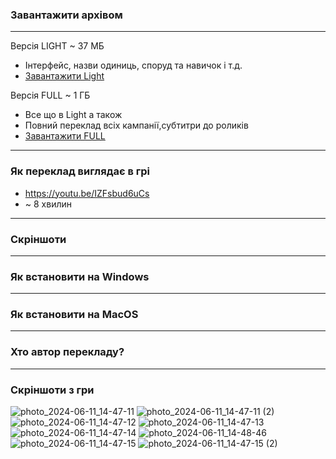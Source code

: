 ### Завантажити архівом
------------
Версія LIGHT ~ 37 МБ
 - Інтерфейс, назви одиниць, споруд та навичок і т.д.
 - [Завантажити Light](https://download-directory.github.io/?url=https://github.com/warcraft-in-ua/WarCraft3-Reforged-Ukrainian/tree/a120a6e183ca545117f34ef854c32b2cc9b5ffca/LIGHT%5BInterface%20only%5D&filename=reforged-ukrainian-light)

Версія FULL ~ 1 ГБ
 - Все що в Light а також
 - Повний переклад всіх кампанії,субтитри до роликів
 - [Завантажити FULL](https://github.com/warcraft-in-ua/WarCraft3-Reforged-Ukrainian/archive/refs/heads/main.zip)
------------
### Як переклад виглядає в грі 
- https://youtu.be/IZFsbud6uCs
- ~ 8 хвилин
------------
### Скріншоти
------------
### Як встановити на Windows
------------
### Як встановити на MacOS
------------
### Хто автор перекладу?
------------
### Скріншоти з гри
![photo_2024-06-11_14-47-11](https://github.com/warcraft-in-ua/WarCraft3-Reforged-Ukrainian/assets/171568860/d6bb41e1-40d4-458e-823f-7ead7502bcf2)
![photo_2024-06-11_14-47-11 (2)](https://github.com/warcraft-in-ua/WarCraft3-Reforged-Ukrainian/assets/171568860/4e39193e-fc28-4a16-9a7a-f6e2e084aa54)
![photo_2024-06-11_14-47-12](https://github.com/warcraft-in-ua/WarCraft3-Reforged-Ukrainian/assets/171568860/46dceeaa-c81d-449a-955a-b411691262d8)
![photo_2024-06-11_14-47-13](https://github.com/warcraft-in-ua/WarCraft3-Reforged-Ukrainian/assets/171568860/0a9edd63-3ef9-450e-a39a-b25a3e08f782)
![photo_2024-06-11_14-47-14](https://github.com/warcraft-in-ua/WarCraft3-Reforged-Ukrainian/assets/171568860/f1034f9a-eca6-4aff-baeb-470edd801f99)
![photo_2024-06-11_14-48-46](https://github.com/warcraft-in-ua/WarCraft3-Reforged-Ukrainian/assets/171568860/e6ffaf75-d338-4e6a-9e06-a81b7bb23c32)
![photo_2024-06-11_14-47-15](https://github.com/warcraft-in-ua/WarCraft3-Reforged-Ukrainian/assets/171568860/f6a102cd-4e34-4563-a97c-26bbe3e3276f)
![photo_2024-06-11_14-47-15 (2)](https://github.com/warcraft-in-ua/WarCraft3-Reforged-Ukrainian/assets/171568860/6bd7dae3-1ac9-46db-a7f5-f5c8c684e3fc)
